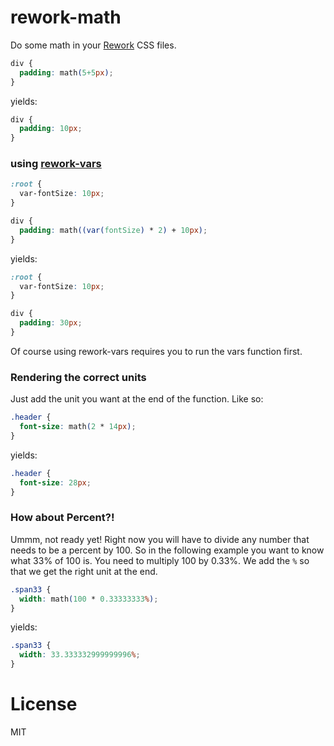 rework-math
=============

Do some math in your [Rework](https://github.com/visionmedia/rework) CSS files.

```css
div {
  padding: math(5+5px);
}
```

yields:

```css
div {
  padding: 10px;
}
```

### using [rework-vars](https://github.com/visionmedia/rework-vars)

```css
:root {
  var-fontSize: 10px;
}

div {
  padding: math((var(fontSize) * 2) + 10px);
}
```

yields:

```css
:root {
  var-fontSize: 10px;
}

div {
  padding: 30px;
}
```

Of course using rework-vars requires you to run the vars function first.

### Rendering the correct units

Just add the unit you want at the end of the function. Like so:

```css
.header {
  font-size: math(2 * 14px);
}
```

yields:

```css
.header {
  font-size: 28px;
}
```

### How about Percent?!

Ummm, not ready yet! Right now you will have to divide any number that needs to be a percent by 100. So in the following example you want to know what 33% of 100 is. You need to multiply 100 by 0.33%. We add the `%` so that we get the right unit at the end.

```css
.span33 {
  width: math(100 * 0.33333333%);
}
```

yields:

```css
.span33 {
  width: 33.333332999999996%;
}
```

# License

  MIT
